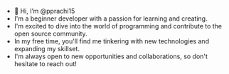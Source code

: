 - 👋 Hi, I’m @pprachi15
-  I'm a beginner developer with a passion for learning and creating. 
-  I'm excited to dive into the world of programming and contribute to the open source community. 
-  In my free time, you'll find me tinkering with new technologies and expanding my skillset. 
-  I'm always open to new opportunities and collaborations, so don't hesitate to reach out!

<!---
pprachi15/pprachi15 is a ✨ special ✨ repository because its `README.md` (this file) appears on your GitHub profile.
You can click the Preview link to take a look at your changes.
--->
